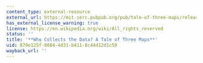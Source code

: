```yaml
---
content_type: external-resource
external_url: https://mit-serc.pubpub.org/pub/tale-of-three-maps/release/1
has_external_license_warning: true
license: https://en.wikipedia.org/wiki/All_rights_reserved
status: ''
title: '**Who Collects the Data? A Tale of Three Maps**'
uid: 870e125f-0684-4d31-b411-8c44d12d1c59
wayback_url: ''
---
```

